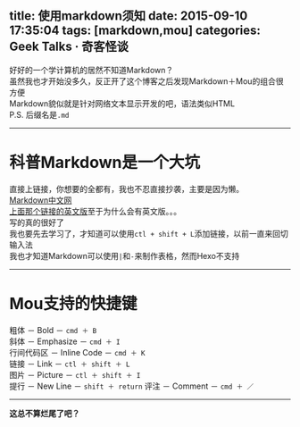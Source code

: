 title: 使用markdown须知
date: 2015-09-10 17:35:04
tags: [markdown,mou]
categories: Geek Talks · 奇客怪谈
---
好好的一个学计算机的居然不知道Markdown？  
虽然我也才开始没多久，反正开了这个博客之后发现Markdown＋Mou的组合很方便  
Markdown貌似就是针对网络文本显示开发的吧，语法类似HTML  
P.S. 后缀名是`.md` 
<!--more-->
***  
# 科普Markdown是一个大坑
直接上链接，你想要的全都有，我也不忍直接抄袭，主要是因为懒。  
[Markdown中文网](http://www.markdown.cn/#acknowledgement)  
[上面那个链接的英文版](http://daringfireball.net/projects/markdown/syntax)至于为什么会有英文版。。。  
写的真的很好了  
我也要先去学习了，才知道可以使用`ctl + shift + L`添加链接，以前一直来回切输入法  
我也才知道Markdown可以使用`|`和`-`来制作表格，然而Hexo不支持  
***  
# Mou支持的快捷键 
粗体 － Bold － `cmd ＋ B`  
斜体 － Emphasize － `cmd ＋ I`  
行间代码区 － Inline Code － `cmd ＋ K`  
链接 － Link － `ctl ＋ shift ＋ L`  
图片 － Picture － `ctl ＋ shift ＋ I`  
提行 － New Line － `shift ＋ return`
评注 － Comment － `cmd ＋ ／`  
***
**这总不算烂尾了吧？**

